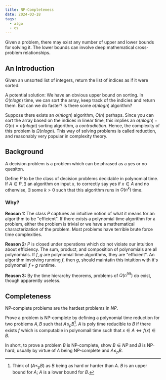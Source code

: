 ```yaml
---
title: NP-Completeness
date: 2024-03-18
tags:
  - algo
  - cs
---
```


Given a problem, there may exist any number of upper and lower bounds for solving it. The lower bounds can involve deep mathematical cross-problem relationships.

## An Introduction

Given an unsorted list of integers, return the list of indices as if it were sorted.

A potential solution: We have an obvious upper bound on sorting. In $O(nlogn)$ time, we can sort the array, keep track of the indicies and return them. But can we do faster? Is there some $o(nlogn)$ algorithm?

Suppose there exists an $o(nlogn)$ algorithm, $O(n)$ perhaps. Since you can sort the array based on the indices in linear time, this implies an $o(nlogn) + O(n) = o(nlogn)$ sorting algorithm, a *contradiction*. Hence, the complexity of this problem is $\Omega(nlogn)$. This way of solving problems is called reduction, and reasonably very popular in complexity theory.

## Background

A decision problem is a problem which can be phrased as a yes or no quesiton.

Define $P$ to be the class of decision problems decidable in polynomial time. If $A \in P, \exists$ an algorithm on input $x$, to correctly say yes if $x \in A$ and no otherwise, $\exists$ some $k > 0$ such that this algorithm runs in $O(n^k)$ time.

### Why?

**Reason 1:** The class $P$ captures an intuitive notion of what it means for an algorithm to be "efficient". If there exists a polynomial time algorithm for a problem, either the problem is trivial or we have a mathematical characterization of the problem. Most problems have terrible brute force time complexities.

**Reason 2:** $P$ is closed under operations which do not violate our intuition about efficiency. The sum, product, and composition of polynomials are all polynomials. If $f, g$ are polynomial time algorithms, they are "efficient". An algorithm involving running $f$, then $g$, should maintatin this intuition with it's polynomail $f + g$ runtime.

**Reason 3:** By the time hierarchy theorems, problems of $\Omega(n^{99})$ do exist, though apparently useless. 

## Completeness

NP-complete problems are the hardest problems in $NP$.

Prove a problem is NP-complete by defining a polynomial time reduction for two problems $A, B$ such that $A \leq_{p} B$[^1]. $A$ is poly time reducible to $B$ if there exists $f$ which is computable in polynomail time such that $x \in A \iff f(x) \in B$.

In short, to prove a problem $B$ is NP-complete, show $B \in NP$ and $B$ is NP-hard, usually by virtue of $A$ being NP-complete and $A \leq_p B$.


[^1]: Think of ($A \leq_{p} B$) as $B$ being as hard or harder than $A$. $B$ is an upper bound for $A$; $A$ is a lower bound for $B$.
